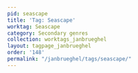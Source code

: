 ```yaml
---
pid: seascape
title: 'Tag: Seascape'
worktag: Seascape
category: Secondary genres
collection: worktags_janbrueghel
layout: tagpage_janbrueghel
order: '148'
permalink: "/janbrueghel/tags/seascape/"
---
```

